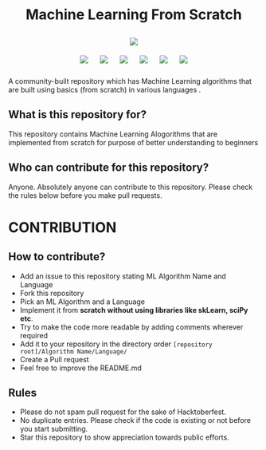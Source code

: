 <h1 align="center">Machine Learning From Scratch</h1>

<p align="center">
<img style="padding:10px;" src="https://img.shields.io/badge/Open%20Source-💕%20-9cf?style=for-the-badge"><br>
<img style="padding:10px;" src="https://img.shields.io/github/contributors/iam-abbas/ML-FromScratch?style=flat-square">
<img style="padding:10px;" src="https://img.shields.io/github/hacktoberfest/2020/iam-abbas/ML-FromScratch?suggestion_label=Hacktoberfest&style=flat-square">
<img style="padding:10px;" src="https://img.shields.io/github/forks/iam-abbas/ML-FromScratch?label=Forks&style=flat-square">
<img style="padding:10px;" src="https://img.shields.io/github/stars/iam-abbas/ML-FromScratch?style=flat-square">
<img style="padding:10px;" src="https://img.shields.io/github/languages/count/iam-abbas/ML-FromScratch?style=flat-square">
<img style="padding:10px;" src="https://img.shields.io/github/license/iam-abbas/ML-FromScratch?style=flat-square">


A community-built repository which has Machine Learning algorithms that are built using basics (from scratch) in various languages .

</p>

## What is this repository for?

This repository contains Machine Learning Alogorithms that are implemented from scratch for purpose of better understanding to beginners

## Who can contribute for this repository?

Anyone. Absolutely anyone can contribute to this repository. Please check the rules below before you make pull requests.

# CONTRIBUTION

## How to contribute?

- Add an issue to this repository stating ML Algorithm Name and Language
- Fork this repository
- Pick an ML Algorithm and a Language
- Implement it from **scratch without using libraries like skLearn, sciPy etc**.
- Try to make the code more readable by adding comments wherever required
- Add it to your repository in the directory order `[repository root]/Algorithm Name/Language/`
- Create a Pull request
- Feel free to improve the README.md

## Rules

- Please do not spam pull request for the sake of Hacktoberfest.
- No duplicate entries. Please check if the code is existing or not before you start submitting.
- Star this repository to show appreciation towards public efforts.
